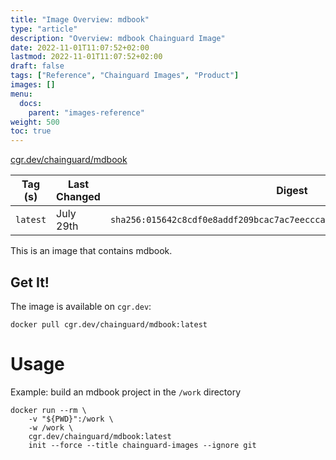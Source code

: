 ```yaml
---
title: "Image Overview: mdbook"
type: "article"
description: "Overview: mdbook Chainguard Image"
date: 2022-11-01T11:07:52+02:00
lastmod: 2022-11-01T11:07:52+02:00
draft: false
tags: ["Reference", "Chainguard Images", "Product"]
images: []
menu:
  docs:
    parent: "images-reference"
weight: 500
toc: true
---
```


[cgr.dev/chainguard/mdbook](https://github.com/chainguard-images/images/tree/main/images/mdbook)

| Tag (s)   | Last Changed | Digest                                                                    |
|-----------|--------------|---------------------------------------------------------------------------|
|  `latest` | July 29th    | `sha256:015642c8cdf0e8addf209bcac7ac7eeccca809164be4e4a610e7b2c36d83211b` |



This is an image that contains mdbook.

## Get It!

The image is available on `cgr.dev`:

```
docker pull cgr.dev/chainguard/mdbook:latest
```

# Usage

Example: build an mdbook project in the `/work` directory

```
docker run --rm \
    -v "${PWD}":/work \
    -w /work \
    cgr.dev/chainguard/mdbook:latest
    init --force --title chainguard-images --ignore git
```

